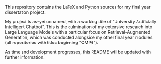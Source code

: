 This repository contains the LaTeX and Python sources for my final year dissertation project.

My project is as-yet unnamed, with a working title of "University Artificially Intelligent Chatbot".
This is the culmination of my extensive research into Large Language Models with a particular focus on Retrieval-Augmented Generation, which was conducted alongside my other final year modules (all repositories with titles beginning "CMP6").

As time and development progresses, this README will be updated with further information.